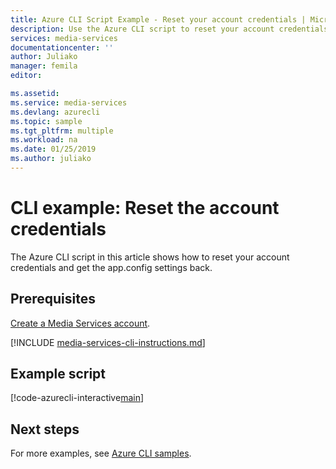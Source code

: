 ```yaml
---
title: Azure CLI Script Example - Reset your account credentials | Microsoft Docs
description: Use the Azure CLI script to reset your account credentials and get the app.config settings back.
services: media-services
documentationcenter: ''
author: Juliako
manager: femila
editor: 

ms.assetid:
ms.service: media-services
ms.devlang: azurecli
ms.topic: sample
ms.tgt_pltfrm: multiple
ms.workload: na
ms.date: 01/25/2019
ms.author: juliako
---
```


# CLI example: Reset the account credentials

The Azure CLI script in this article shows how to reset your account credentials and get the app.config settings back.

## Prerequisites 

[Create a Media Services account](../create-account-cli-how-to.md).

[!INCLUDE [media-services-cli-instructions.md](../../../../includes/media-services-cli-instructions.md)]

## Example script

[!code-azurecli-interactive[main](../../../../cli_scripts/media-services/reset-account-credentials/Reset-Account-Credentials.sh "Reset credentials")]

## Next steps

For more examples, see [Azure CLI samples](../cli-samples.md).
